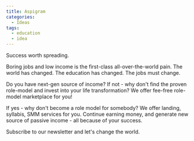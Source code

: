 ```yaml
---
title: Aspigram
categories: 
  - Ideas
tags:
  - education
  - idea
---
```


Success worth spreading. 

Boring jobs and low income is the first-class all-over-the-world pain. The world has changed. The education has 
changed. The jobs must change. 

Do you have next-gen source of income? If not - why don't find the proven role-model and invest into your life 
transformation? We offer fee-free role-model marketplace for you!

If yes - why don't become a role model for somebody? We offer landing, syllabis, SMM services for you. Continue 
earning money, and generate new source of passive income - all because of your success.  
 
Subscribe to our newsletter and let's change the world. 
